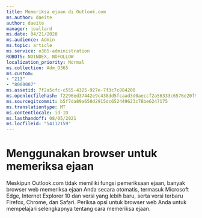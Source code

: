 ```yaml
---
title: Memeriksa ejaan di Outlook.com
ms.author: daeite
author: daeite
manager: joallard
ms.date: 04/21/2020
ms.audience: Admin
ms.topic: article
ms.service: o365-administration
ROBOTS: NOINDEX, NOFOLLOW
localization_priority: Normal
ms.collection: Adm_O365
ms.custom:
- "213"
- "8000007"
ms.assetid: 7f2a5cfc-c555-4325-927e-7f3c7c884200
ms.openlocfilehash: f2296ed37442e9c438dd5fcaad3d0aeccf2a56333c6576e20f97889be0478858
ms.sourcegitcommit: b5f7da89a650d2915dc652449623c78be6247175
ms.translationtype: MT
ms.contentlocale: id-ID
ms.lasthandoff: 08/05/2021
ms.locfileid: "54112159"
---
```

# <a name="use-your-browser-to-check-spelling"></a>Menggunakan browser untuk memeriksa ejaan

Meskipun Outlook.com tidak memiliki fungsi pemeriksaan ejaan, banyak browser web memeriksa ejaan Anda secara otomatis, termasuk Microsoft Edge, Internet Explorer 10 dan versi yang lebih baru, serta versi terbaru Firefox, Chrome, dan Safari. Periksa opsi untuk browser web Anda untuk mempelajari selengkapnya tentang cara memeriksa ejaan.